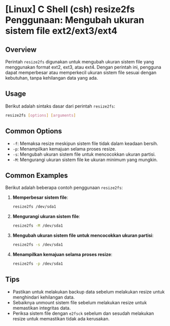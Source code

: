# [Linux] C Shell (csh) resize2fs Penggunaan: Mengubah ukuran sistem file ext2/ext3/ext4

## Overview
Perintah `resize2fs` digunakan untuk mengubah ukuran sistem file yang menggunakan format ext2, ext3, atau ext4. Dengan perintah ini, pengguna dapat memperbesar atau memperkecil ukuran sistem file sesuai dengan kebutuhan, tanpa kehilangan data yang ada.

## Usage
Berikut adalah sintaks dasar dari perintah `resize2fs`:

```bash
resize2fs [options] [arguments]
```

## Common Options
- `-f`: Memaksa resize meskipun sistem file tidak dalam keadaan bersih.
- `-p`: Menampilkan kemajuan selama proses resize.
- `-s`: Mengubah ukuran sistem file untuk mencocokkan ukuran partisi.
- `-M`: Mengurangi ukuran sistem file ke ukuran minimum yang mungkin.

## Common Examples
Berikut adalah beberapa contoh penggunaan `resize2fs`:

1. **Memperbesar sistem file**:
   ```bash
   resize2fs /dev/sda1
   ```

2. **Mengurangi ukuran sistem file**:
   ```bash
   resize2fs -M /dev/sda1
   ```

3. **Mengubah ukuran sistem file untuk mencocokkan ukuran partisi**:
   ```bash
   resize2fs -s /dev/sda1
   ```

4. **Menampilkan kemajuan selama proses resize**:
   ```bash
   resize2fs -p /dev/sda1
   ```

## Tips
- Pastikan untuk melakukan backup data sebelum melakukan resize untuk menghindari kehilangan data.
- Sebaiknya unmount sistem file sebelum melakukan resize untuk memastikan integritas data.
- Periksa sistem file dengan `e2fsck` sebelum dan sesudah melakukan resize untuk memastikan tidak ada kerusakan.